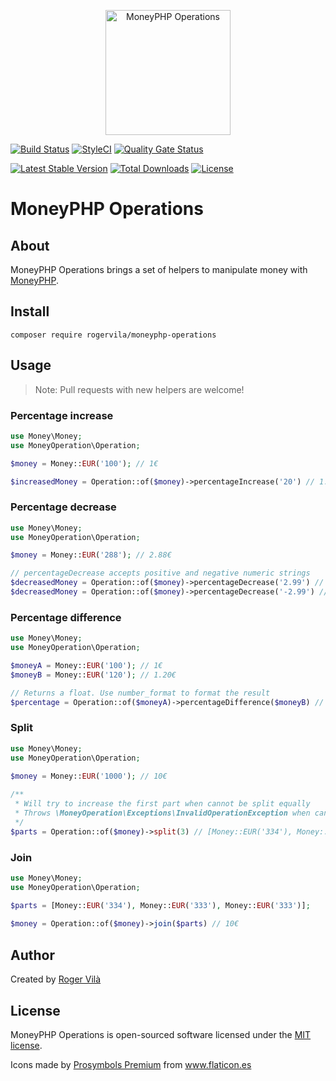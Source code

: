 <p align="center"><img width="200" src="https://i.ibb.co/YpVGRZP/money-management.png" alt="MoneyPHP Operations" /></p>

[![Build Status](https://github.com/rogervila/moneyphp-operations/workflows/build/badge.svg)](https://github.com/rogervila/moneyphp-operations/actions)
[![StyleCI](https://github.styleci.io/repos/588556534/shield?branch=main)](https://github.styleci.io/repos/588556534)
[![Quality Gate Status](https://sonarcloud.io/api/project_badges/measure?project=rogervila_moneyphp-operations&metric=alert_status)](https://sonarcloud.io/dashboard?id=rogervila_moneyphp-operations)
<!--[![Coverage](https://sonarcloud.io/api/project_badges/measure?project=rogervila_moneyphp-operations&metric=coverage)](https://sonarcloud.io/dashboard?id=rogervila_moneyphp-operations)-->

[![Latest Stable Version](https://poser.pugx.org/rogervila/moneyphp-operations/v/stable)](https://packagist.org/packages/rogervila/moneyphp-operations)
[![Total Downloads](https://poser.pugx.org/rogervila/moneyphp-operations/downloads)](https://packagist.org/packages/rogervila/moneyphp-operations)
[![License](https://poser.pugx.org/rogervila/moneyphp-operations/license)](https://packagist.org/packages/rogervila/moneyphp-operations)

# MoneyPHP Operations

## About

MoneyPHP Operations brings a set of helpers to manipulate money with [MoneyPHP](https://www.moneyphp.org).

## Install

```
composer require rogervila/moneyphp-operations
```

## Usage

> Note: Pull requests with new helpers are welcome!

### Percentage increase

```php
use Money\Money; 
use MoneyOperation\Operation;

$money = Money::EUR('100'); // 1€

$increasedMoney = Operation::of($money)->percentageIncrease('20') // 1.20€
```

### Percentage decrease

```php
use Money\Money; 
use MoneyOperation\Operation;

$money = Money::EUR('288'); // 2.88€

// percentageDecrease accepts positive and negative numeric strings
$decreasedMoney = Operation::of($money)->percentageDecrease('2.99') // 2.79€
$decreasedMoney = Operation::of($money)->percentageDecrease('-2.99') // 2.79€
```

### Percentage difference

```php
use Money\Money; 
use MoneyOperation\Operation;

$moneyA = Money::EUR('100'); // 1€
$moneyB = Money::EUR('120'); // 1.20€

// Returns a float. Use number_format to format the result 
$percentage = Operation::of($moneyA)->percentageDifference($moneyB) // 20.0
```

### Split

```php
use Money\Money; 
use MoneyOperation\Operation;

$money = Money::EUR('1000'); // 10€
 
/**
 * Will try to increase the first part when cannot be split equally
 * Throws \MoneyOperation\Exceptions\InvalidOperationException when cannot be split at all (for very low values mainly)
 */
$parts = Operation::of($money)->split(3) // [Money::EUR('334'), Money::EUR('333'), Money::EUR('333')]
```

### Join

```php
use Money\Money; 
use MoneyOperation\Operation;

$parts = [Money::EUR('334'), Money::EUR('333'), Money::EUR('333')];
 
$money = Operation::of($money)->join($parts) // 10€
```

## Author

Created by [Roger Vilà](https://rogervila.es)

## License

MoneyPHP Operations is open-sourced software licensed under the [MIT license](https://opensource.org/licenses/MIT).

Icons made by <a href="https://www.flaticon.es/autores/prosymbols-premium" title="Freepik">Prosymbols Premium</a> from <a href="https://www.flaticon.es/iconos-gratis/administracion-del-dinero" title="Flaticon">www.flaticon.es</a>
